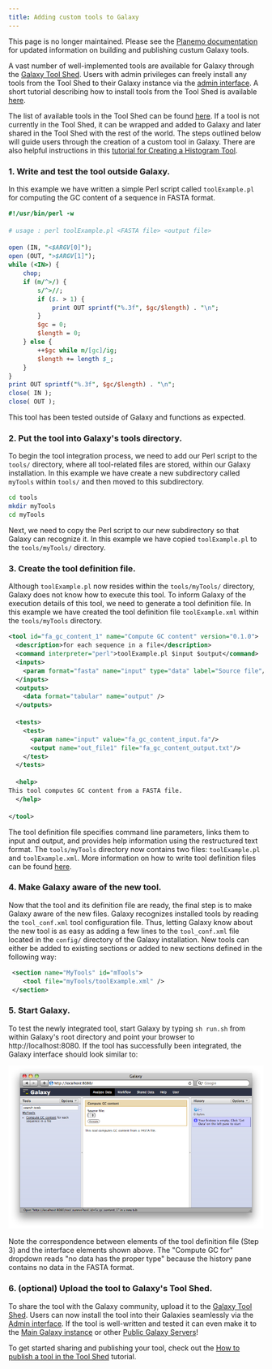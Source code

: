 ```yaml
---
title: Adding custom tools to Galaxy
---
```


This page is no longer maintained. Please see the [Planemo documentation](http://planemo.readthedocs.io/)
for updated information on building and publishing custum Galaxy tools.

A vast number of well-implemented tools are available for Galaxy through the [Galaxy Tool Shed](/src/toolshed/index.md). Users with admin privileges can freely install any tools from the Tool Shed to their Galaxy instance via the [admin interface](/src/admin/index.md). A short tutorial describing how to install tools from the Tool Shed is available [here](/src/admin/tools/add-tool-from-toolshed-tutorial/index.md).

The list of available tools in the Tool Shed can be found [here](http://toolshed.g2.bx.psu.edu). If a tool is not currently in the Tool Shed, it can be wrapped and added to Galaxy and later shared in the Tool Shed with the rest of the world. The steps outlined below will guide users through the creation of a custom tool in Galaxy. There are also helpful instructions in this [tutorial for Creating a Histogram Tool](/src/admin/tools/adding-tools/index.md).

### 1. Write and test the tool outside Galaxy.

In this example we have written a simple Perl script called `toolExample.pl` for computing the GC content of a sequence in FASTA format.

```perl
#!/usr/bin/perl -w

# usage : perl toolExample.pl <FASTA file> <output file>

open (IN, "<$ARGV[0]");
open (OUT, ">$ARGV[1]");
while (<IN>) {
    chop;
    if (m/^>/) {
        s/^>//;
        if ($. > 1) {
            print OUT sprintf("%.3f", $gc/$length) . "\n";
        }
        $gc = 0;
        $length = 0;
    } else {
        ++$gc while m/[gc]/ig;
        $length += length $_;
    }
}
print OUT sprintf("%.3f", $gc/$length) . "\n";
close( IN );
close( OUT );
```

This tool has been tested outside of Galaxy and functions as expected.

### 2. Put the tool into Galaxy's tools directory.

To begin the tool integration process, we need to add our Perl script to the `tools/` directory, where all tool-related files are stored, within our Galaxy installation. In this example we have create a new subdirectory called `myTools` within `tools/` and then moved to this subdirectory.

```sh
cd tools
mkdir myTools
cd myTools
```

Next, we need to copy the Perl script to our new subdirectory so that Galaxy can recognize it. In this example we have copied `toolExample.pl` to the `tools/myTools/` directory.

### 3. Create the tool definition file.

Although `toolExample.pl` now resides within the `tools/myTools/` directory, Galaxy does not know how to execute this tool. To inform Galaxy of the execution details of this tool, we need to generate a tool definition file. In this example we have created the tool definition file `toolExample.xml` within the `tools/myTools` directory.
 
```xml
<tool id="fa_gc_content_1" name="Compute GC content" version="0.1.0">
  <description>for each sequence in a file</description>
  <command interpreter="perl">toolExample.pl $input $output</command>
  <inputs>
    <param format="fasta" name="input" type="data" label="Source file"/>
  </inputs>
  <outputs>
    <data format="tabular" name="output" />
  </outputs>

  <tests>
    <test>
      <param name="input" value="fa_gc_content_input.fa"/>
      <output name="out_file1" file="fa_gc_content_output.txt"/>
    </test>
  </tests>

  <help>
This tool computes GC content from a FASTA file.
  </help>

</tool>
```

The tool definition file specifies command line parameters, links them to input and output, and provides help information using the restructured text format. The `tools/myTools` directory now contains two files: `toolExample.pl` and `toolExample.xml`. More information on how to write tool definition files can be found [here](https://docs.galaxyproject.org/en/latest/dev/schema.html).

### 4. Make Galaxy aware of the new tool.

Now that the tool and its definition file are ready, the final step is to make Galaxy aware of the new files. Galaxy recognizes installed tools by reading the `tool_conf.xml` tool configuration file. Thus, letting Galaxy know about the new tool is as easy as adding a few lines to the `tool_conf.xml` file located in the `config/` directory of the Galaxy installation. New tools can either be added to existing sections or added to new sections defined in the following way:

```xml
 <section name="MyTools" id="mTools">
    <tool file="myTools/toolExample.xml" />
 </section>
```

### 5. Start Galaxy.

To test the newly integrated tool, start Galaxy by typing `sh run.sh` from within Galaxy's root directory and point your browser to http://localhost:8080. If the tool has successfully been integrated, the Galaxy interface should look similar to:

![](/src/admin/tools/add-tool-tutorial/toolExample.png)

Note the correspondence between elements of the tool definition file (Step 3) and the interface elements shown above. The "Compute GC for" dropdown reads "no data has the proper type" because the history pane contains no data in the FASTA format.

### 6. (optional) Upload the tool to Galaxy's Tool Shed.

To share the tool with the Galaxy community, upload it to the [Galaxy Tool Shed](/src/toolshed/index.md). Users can now install the tool into their Galaxies seamlessly via the [Admin interface](/src/admin/index.md). If the tool is well-written and tested it can even make it to the [Main Galaxy instance](/src/main/index.md) or other [Public Galaxy Servers](/src/public-galaxy-servers/index.md)!

To get started sharing and publishing your tool, check out the [How to publish a tool in the Tool Shed](/src/toolshed/publish-tool/index.md) tutorial.
